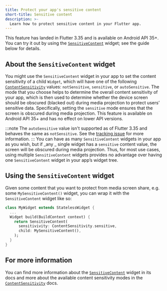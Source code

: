 ```yaml
---
title: Protect your app's sensitive content
short-title: Sensitive content
description: >-
  Learn how to protect sensitive content in your Flutter app.
---
```


This feature has landed in Flutter 3.35 and is available on Android API 35+.  You can try it out by using the [`SensitiveContent`] widget; see the guide below for details.

## About the `SensitiveContent` widget

You might use the `SensitiveContent` widget in your app to set the content sensitivity
of a child `Widget`, which will have one of the following [`ContentSensitivity`]
values: `notSensitive`, `sensitive`, or `autoSensitive`.
The mode that you choose helps to determine the overall content sensitivity of your app,
which is then used to determine whether the device screen should be obscured
(blacked out) during media projection to protect users’ sensitive data.
Specifically, setting the `sensitive` mode ensures that the screen is obscured
during media projection. This feature is available on Android API 35+
and has no effect on lower API versions.

:::note
The `autoSensitive` value isn't supported as of
Flutter 3.35 and behaves the same as `notSensitive`.
See the [tracking issue][] for more information.
:::
You can have as many `SensitiveContent` widgets in your app as you wish,
but if _any _ single widget has a `sensitive` content value,
the screen will be obscured during media projection.
Thus, for most use cases, using multiple `SensitiveContent` widgets provides
no advantage over having one `SensitiveContent` widget in your app’s widget tree.


## Using the `SensitiveContent` widget

Given some content that you want to protect from media screen share, e.g. some `MySensitiveContent()` widget, you can wrap it with the `SensitiveContent` widget like so:

```dart
class MyWidget extends StatelessWidget {
  ...
  Widget build(BuildContext context) {
    return SensitiveContent(
      sensitivivity: ContentSensitivity.sensitive,
      child: MySensitiveContent(),
    );
  }
}
```

## For more information

You can find more information about the [`SensitiveContent`] widget in its docs and more about the available content sensitivity modes in the [`ContentSensitivity`] docs.

[`SensitiveContent`]: {{site.api}}/flutter/widgets/SensitiveContent-class.html
[`ContentSensitivity`]: {{site.api}}/flutter/services/ContentSensitivity.html
[tracking issue]: {{site.github}}/flutter/flutter/issues/160879
